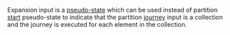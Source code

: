 Expansion input is a [pseudo-state](PseudoState.html) which can be used instead of partition [start](Start.html) pseudo-state
to indicate that the partition [journey](Journey.html) input is a collection and the journey is executed for each element in the collection.